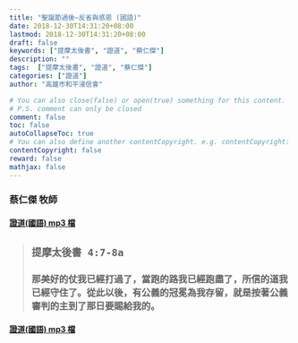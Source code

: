 ```yaml
---
title: "聖誕節過後—反省與感恩 (國語)"
date: 2018-12-30T14:31:20+08:00
lastmod: 2018-12-30T14:31:20+08:00
draft: false
keywords: ["提摩太後書", "證道", "蔡仁傑"]
description: ""
tags:  ["提摩太後書", "證道", "蔡仁傑"]
categories: ["證道"]
author: "高雄市和平浸信會"

# You can also close(false) or open(true) something for this content.
# P.S. comment can only be closed
comment: false
toc: false
autoCollapseToc: true
# You can also define another contentCopyright. e.g. contentCopyright: "This is another copyright."
contentCopyright: false
reward: false
mathjax: false
---
```


### 蔡仁傑 牧師

#### [證道(國語) mp3 檔](/mp3-s/s20181230.mp3 "聖誕節過後—反省與感恩-國語")

> ## `提摩太後書 4:7-8a`
>
> ### 那美好的仗我已經打過了，當跑的路我已經跑盡了，所信的道我已經守住了。從此以後，有公義的冠冕為我存留，就是按著公義審判的主到了那日要賜給我的。

#### [證道(國語) mp3 檔](/mp3-s/s20181230.mp3 "聖誕節過後—反省與感恩-國語")